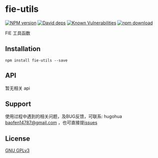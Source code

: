 # fie-utils

[![NPM version][npm-image]][npm-url]
[![David deps][david-image]][david-url]
[![Known Vulnerabilities][snyk-image]][snyk-url]
[![npm download][download-image]][download-url]

[npm-image]: https://img.shields.io/npm/v/fie-utils.svg?style=flat-square
[npm-url]: https://npmjs.org/package/fie-utils
[david-image]: https://img.shields.io/david/cnpm/npminstall.svg?style=flat-square
[david-url]: https://david-dm.org/fieteam/fie-utils
[snyk-image]: https://snyk.io/test/npm/fie-utils/badge.svg?style=flat-square
[snyk-url]: https://snyk.io/test/npm/fie-utils
[download-image]: https://img.shields.io/npm/dm/fie-utils.svg?style=flat-square
[download-url]: https://npmjs.org/package/fie-utils

FIE 工具函数

## Installation

```
npm install fie-utils --save
```

## API

暂无相关 api


## Support

使用过程中遇到的相关问题，及BUG反馈，可联系: hugohua <baofen14787@gmail.com> ，也可直接提[issues](https://github.com/fieteam/fie/issues/new)

## License

[GNU GPLv3](LICENSE)

